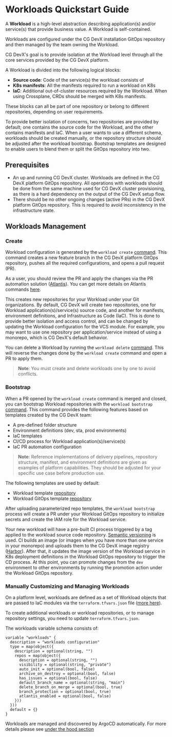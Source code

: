 # Workloads Quickstart Guide

A **Workload** is a high-level abstraction describing application(s) and/or service(s) that provide business value. A
Workload is self-contained.

Workloads are configured under the CG DevX installation GitOps repository and then managed by the team owning the
Workload.

CG DevX's goal is to provide isolation at the Workload level through all the core services provided by the CG DevX
platform.

A Workload is divided into the following logical blocks:

- **Source code**: Code of the service(s) the workload consists of
- **K8s manifests**: All the manifests required to run a workload on K8s
- **IaC**: Additional out-of-cluster resources required by the Workload. When using Crossplane, CRDs should be merged
  with K8s manifests.

These blocks can all be part of one repository or belong to different repositories, depending on user requirements.

To provide better isolation of concerns, two repositories are provided by default; one contains the source code for the
Workload, and the other contains manifests and IaC. When a user wants to use a different schema, workloads should be
created manually, or the repository structure should be adjusted after the workload bootstrap. Bootstrap templates are
designed to enable users to blend them or split the GitOps repository into two.

## Prerequisites

- An up and running CG DevX cluster. Workloads are defined in the CG DevX platform GitOps repository. All operations
  with workloads should be done from the same machine used for CG DevX cluster provisioning, as there is a hard
  dependency on the output of the CG DevX setup flow.
- There should be no other ongoing changes (active PRs) in the CG DevX platform GitOps repository. This is required to
  avoid inconsistency in the infrastructure state.

## Workloads Management

### Create

Workload configuration is generated by the `workload create` [command](../workload_management/cli_commands.md#create).
This command creates a new feature branch in the CG DevX platform GitOps repository, pushes all the required
configurations, and opens a pull request (PR).

As a user, you should review the PR and apply the changes via the PR automation
solution ([Atlantis](https://www.runatlantis.io/)). You can get more details on Atlantis
commands [here](https://www.runatlantis.io/docs/using-atlantis.html).

This creates new repositories for your Workload under your Git organizations. By default, CG DevX will create two
repositories, one for Workload application(s)/service(s) source code, and another for manifests, environment
definitions, and Infrastructure as Code (IaC). This is done to provide better isolation and access control, and can be
changed by updating the Workload configuration for the VCS module. For example, you may want to use one repository per
application/service instead of using a monorepo, which is CG DevX's default behavior.

You can delete a Workload by running the `workload delete` [command](../workload_management/cli_commands.md#delete).
This will reverse the changes done by the `workload create` command and open a PR to apply them.

> **Note**: You must create and delete workloads one by one to avoid conflicts.

### Bootstrap

When a PR opened by the `workload create` command is merged and closed, you can bootstrap Workload repositories with
the `workload bootstrap` [command](../workload_management/cli_commands.md#bootstrap). This command provides the
following features based on templates created by the CG DevX team:

- A pre-defined folder structure
- Environment definitions (dev, sta, prod environments)
- IaC templates
- CI/CD process for Workload application(s)/service(s)
- IaC PR automation configuration

> **Note**: Reference implementations of delivery pipelines, repository structure, manifest, and environment definitions
> are given as examples of platform capabilities. They should be adjusted for your specific use case before production
> use.

The following templates are used by default:

- Workload template [repository](https://github.com/CloudGeometry/cg-devx-wl-template)
- Workload GitOps template [repository](https://github.com/CloudGeometry/cg-devx-wl-gitops-template)

After uploading parameterized repo templates, the `workload bootstrap` process will create a PR under your Workload
GitOps repository to initialize secrets and create the IAM role for the Workload service.

Your new workload will have a pre-built CI process triggered by a tag applied to the workload source code
repository. [Semantic versioning](https://semver.org/) is used. CI builds an image (or images when you have more than
one service in your monorepo) and uploads them to the CG DevX image registry ([Harbor](https://goharbor.io/)). After
that, it updates the image version of the Workload service in K8s deployment definitions in the Workload GitOps
repository to trigger the CD process. At this point, you can promote changes from the `dev` environment to other
environments by running the promotion action under the Workload GitOps repository.

### Manually Customizing and Managing Workloads

On a platform level, workloads are defined as a set of Workload objects that are passed to IaC modules via
the `terraform.tfvars.json` file ([more here](../platform_management/platform_repo.md#iac)).

To create additional workloads or workload repositories, or to manage repository settings, you need to
update `terraform.tfvars.json`.

The workloads variable schema consists of:

```hcl
variable "workloads" {
  description = "workloads configuration"
  type = map(object({
    description = optional(string, "")
    repos = map(object({
      description = optional(string, "")
      visibility = optional(string, "private")
      auto_init = optional(bool, false)
      archive_on_destroy = optional(bool, false)
      has_issues = optional(bool, false)
      default_branch_name = optional(string, "main")
      delete_branch_on_merge = optional(bool, true)
      branch_protection = optional(bool, true)
      atlantis_enabled = optional(bool, false)
    }))
  }))
  default = {}
}

```

Workloads are managed and discovered by ArgoCD automatically. For more details please
see [under the hood section](../../under_the_hood/workloads/workload_management.md)

